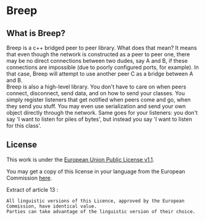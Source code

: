 # Breep

## What is Breep?

Breep is a c++ bridged peer to peer library. What does that mean? It means that even though
the network is constructed as a peer to peer one, there may be no direct connections between
two dudes, say A and B, if these connections are impossible (due to poorly configured ports, for example).
In that case, Breep will attempt to use another peer C as a bridge between A and B.
<br/>
Breep is also a high-level library. You don't have to care on when peers connect, disconnect,
send data, and on how to send your classes. You simply register listeners that get notified when
peers come and go, when they send you stuff. You may even use serialization and send your own object
directly through the network. Same goes for your listeners: you don't say 'I want to listen for
piles of bytes', but instead you say 'I want to listen for this class'.


## License

This work is under the [European Union Public License v1.1](LICENSE.md).

You may get a copy of this license in your language from the European Commission [here](https://joinup.ec.europa.eu/community/eupl/og_page/european-union-public-licence-eupl-v11).

Extract of article 13 :

    All linguistic versions of this Licence, approved by the European Commission, have identical value.
    Parties can take advantage of the linguistic version of their choice.
